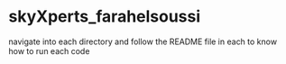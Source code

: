 # skyXperts_farahelsoussi
navigate into each directory and follow the README file in each to know how to run each code

